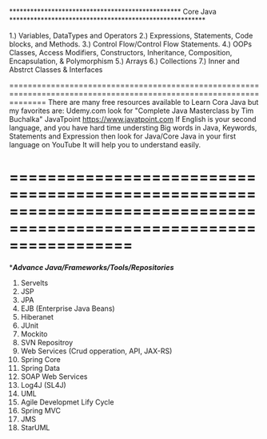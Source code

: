 ************************************************* Core Java ********************************************************

1.) Variables, DataTypes and Operators
2.) Expressions, Statements, Code blocks, and Methods.
3.) Control Flow/Control Flow Statements.
4.) OOPs
       Classes,
       Access Modifiers,
       Constructors, 
       Inheritance, 
       Composition,
       Encapsulation,
       & Polymorphism
5.) Arrays
6.) Collections
7.) Inner and Abstrct Classes & Interfaces

====================================================================================================================
                   There are many free resources available to Learn Cora Java but my favorites are:
                          Udemy.com  look for "Complete Java Masterclass by Tim Buchalka"
                                       JavaTpoint https://www.javatpoint.com
          If English is your second language, and you have hard time understing Big words in Java, Keywords,
              Statements and Expression then look for Java/Core Java in your first language on YouTube
                                        It will help you to understand easily.



=====================================================================================================================
=====================================================================================================================
**************************************Advance Java/Frameworks/Tools/Repositories*************************************


1.  Servelts
2.  JSP
3.  JPA
4.  EJB (Enterprise Java Beans)
5.  Hiberanet
6.  JUnit
7.  Mockito
8.  SVN Repositroy
9.  Web Services (Crud opperation, API, JAX-RS)
10. Spring Core
11. Spring Data
12. SOAP Web Services
13. Log4J (SL4J)
14. UML
15. Agile Developmet Lify Cycle
16. Spring MVC
17. JMS
18. StarUML
